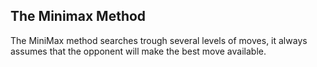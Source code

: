 ## The Minimax Method

The MiniMax method searches trough several levels of moves, it always assumes that the opponent will make the best move available. 